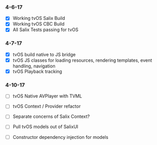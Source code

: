### 4-6-17
  - [x] Working tvOS Salix Build
  - [x] Working tvOS CBC Build
  - [x] All Salix Tests passing for tvOS
  
### 4-7-17
  - [x] tvOS build native to JS bridge
  - [x] tvOS JS classes for loading resources, rendering templates, event handling, navigation
  - [x] tvOS Playback tracking
  
### 4-10-17
  - [ ] tvOS Native AVPlayer with TVML
  - [ ] tvOS Context / Provider refactor
  - [ ] Separate concerns of Salix Context?
  - [ ] Pull tvOS models out of SalixUI
  - [ ] Constructor dependency injection for models  



